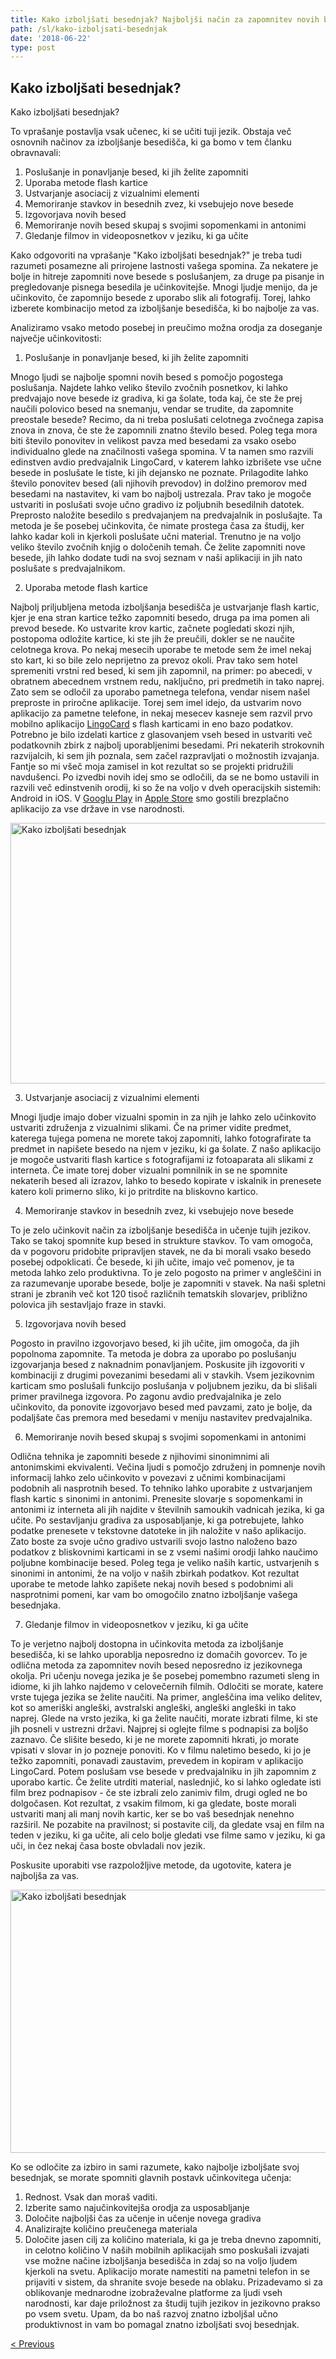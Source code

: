 ```yaml
---
title: Kako izboljšati besednjak? Najboljši način za zapomnitev novih besed
path: /sl/kako-izboljsati-besednjak
date: '2018-06-22'
type: post
---
```

## Kako izboljšati besednjak?
Kako izboljšati besednjak?

To vprašanje postavlja vsak učenec, ki se učiti tuji jezik. Obstaja več osnovnih načinov za izboljšanje besedišča, ki ga bomo v tem članku obravnavali:
1. Poslušanje in ponavljanje besed, ki jih želite zapomniti
2. Uporaba metode flash kartice
3. Ustvarjanje asociacij z vizualnimi elementi
4. Memoriranje stavkov in besednih zvez, ki vsebujejo nove besede
5. Izgovorjava novih besed
6. Memoriranje novih besed skupaj s svojimi sopomenkami in antonimi
7. Gledanje filmov in videoposnetkov v jeziku, ki ga učite

Kako odgovoriti na vprašanje "Kako izboljšati besednjak?" je treba tudi razumeti posamezne ali prirojene lastnosti vašega spomina. Za nekatere je bolje in hitreje zapomniti nove besede s poslušanjem, za druge pa pisanje in pregledovanje pisnega besedila je učinkovitejše. Mnogi ljudje menijo, da je učinkovito, če zapomnijo besede z uporabo slik ali fotografij. Torej, lahko izberete kombinacijo metod za izboljšanje besedišča, ki bo najbolje za vas.

Analiziramo vsako metodo posebej in preučimo možna orodja za doseganje največje učinkovitosti:

1. Poslušanje in ponavljanje besed, ki jih želite zapomniti

Mnogo ljudi se najbolje spomni novih besed s pomočjo pogostega poslušanja.
Najdete lahko veliko število zvočnih posnetkov, ki lahko predvajajo nove besede iz gradiva, ki ga šolate, toda kaj, če ste že prej naučili polovico besed na snemanju, vendar se trudite, da zapomnite preostale besede? Recimo, da ni treba poslušati celotnega zvočnega zapisa znova in znova, če ste že zapomnili znatno število besed. Poleg tega mora biti število ponovitev in velikost pavza med besedami za vsako osebo individualno glede na značilnosti vašega spomina.
V ta namen smo razvili edinstven avdio predvajalnik LingoCard, v katerem lahko izbrišete vse učne besede in poslušate le tiste, ki jih dejansko ne poznate. Prilagodite lahko število ponovitev besed (ali njihovih prevodov) in dolžino premorov med besedami na nastavitev, ki vam bo najbolj ustrezala.
Prav tako je mogoče ustvariti in poslušati svoje učno gradivo iz poljubnih besedilnih datotek. Preprosto naložite besedilo s predvajanjem na predvajalnik in poslušajte.
Ta metoda je še posebej učinkovita, če nimate prostega časa za študij, ker lahko kadar koli in kjerkoli poslušate učni material.
Trenutno je na voljo veliko število zvočnih knjig o določenih temah. Če želite zapomniti nove besede, jih lahko dodate tudi na svoj seznam v naši aplikaciji in jih nato poslušate s predvajalnikom.

2. Uporaba metode flash kartice

Najbolj priljubljena metoda izboljšanja besedišča je ustvarjanje flash kartic, kjer je ena stran kartice težko zapomniti besedo, druga pa ima pomen ali prevod besede.
Ko ustvarite krov kartic, začnete pogledati skozi njih, postopoma odložite kartice, ki ste jih že preučili, dokler se ne naučite celotnega krova.
Po nekaj mesecih uporabe te metode sem že imel nekaj sto kart, ki so bile zelo neprijetno za prevoz okoli.
Prav tako sem hotel spremeniti vrstni red besed, ki sem jih zapomnil, na primer: po abecedi, v obratnem abecednem vrstnem redu, naključno, pri predmetih in tako naprej.
Zato sem se odločil za uporabo pametnega telefona, vendar nisem našel preproste in priročne aplikacije. Torej sem imel idejo, da ustvarim novo aplikacijo za pametne telefone, in nekaj mesecev kasneje sem razvil prvo mobilno aplikacijo <a href="https://lingocard.com" target="_blank" rel="noopener">LingoCard</a> s flash karticami in eno bazo podatkov. Potrebno je bilo izdelati kartice z glasovanjem vseh besed in ustvariti več podatkovnih zbirk z najbolj uporabljenimi besedami. Pri nekaterih strokovnih razvijalcih, ki sem jih poznala, sem začel razpravljati o možnostih izvajanja. Fantje so mi všeč moja zamisel in kot rezultat so se projekti pridružili navdušenci. Po izvedbi novih idej smo se odločili, da se ne bomo ustavili in razvili več edinstvenih orodij, ki so že na voljo v dveh operacijskih sistemih: Android in iOS. V <a href="https://play.google.com/store/apps/details?id=com.lingocard.lingocard" target="_blank" rel="noopener">Googlu Play</a> in <a href="https://itunes.apple.com/us/app/lingocard/id1217076835?mt=8" target="_blank" rel="noopener">Apple Store</a> smo gostili brezplačno aplikacijo za vse države in vse narodnosti.

<img class="aligncenter wp-image-7043" src="../images/2018/05/flash-card-Just-develop.png" alt="Kako izboljšati besednjak" width="625" height="417" />

3. Ustvarjanje asociacij z vizualnimi elementi

Mnogi ljudje imajo dober vizualni spomin in za njih je lahko zelo učinkovito ustvariti združenja z vizualnimi slikami. Če na primer vidite predmet, katerega tujega pomena ne morete takoj zapomniti, lahko fotografirate ta predmet in napišete besedo na njem v jeziku, ki ga šolate.
Z našo aplikacijo je mogoče ustvariti flash kartice s fotografijami iz fotoaparata ali slikami z interneta.
Če imate torej dober vizualni pomnilnik in se ne spomnite nekaterih besed ali izrazov, lahko to besedo kopirate v iskalnik in prenesete katero koli primerno sliko, ki jo pritrdite na bliskovno kartico.

4. Memoriranje stavkov in besednih zvez, ki vsebujejo nove besede

To je zelo učinkovit način za izboljšanje besedišča in učenje tujih jezikov. Tako se takoj spomnite kup besed in strukture stavkov. To vam omogoča, da v pogovoru pridobite pripravljen stavek, ne da bi morali vsako besedo posebej odpoklicati.
Če besede, ki jih učite, imajo več pomenov, je ta metoda lahko zelo produktivna. To je zelo pogosto na primer v angleščini in za razumevanje uporabe besede, bolje je zapomniti v stavek.
Na naši spletni strani je zbranih več kot 120 tisoč različnih tematskih slovarjev, približno polovica jih sestavljajo fraze in stavki.

5. Izgovorjava novih besed

Pogosto in pravilno izgovorjavo besed, ki jih učite, jim omogoča, da jih popolnoma zapomnite.
Ta metoda je dobra za uporabo po poslušanju izgovarjanja besed z naknadnim ponavljanjem.
Poskusite jih izgovoriti v kombinaciji z drugimi povezanimi besedami ali v stavkih.
Vsem jezikovnim karticam smo poslušali funkcijo poslušanja v poljubnem jeziku, da bi slišali primer pravilnega izgovora.
Po zagonu avdio predvajalnika je zelo učinkovito, da ponovite izgovorjavo besed med pavzami, zato je bolje, da podaljšate čas premora med besedami v meniju nastavitev predvajalnika.

6. Memoriranje novih besed skupaj s svojimi sopomenkami in antonimi

Odlična tehnika je zapomniti besede z njihovimi sinonimnimi ali antonimskimi ekvivalenti.
Večina ljudi s pomočjo združenj in pomnenje novih informacij lahko zelo učinkovito v povezavi z učnimi kombinacijami podobnih ali nasprotnih besed.
To tehniko lahko uporabite z ustvarjanjem flash kartic s sinonimi in antonimi.
Prenesite slovarje s sopomenkami in antonimi iz interneta ali jih najdite v številnih samoukih vadnicah jezika, ki ga učite. Po sestavljanju gradiva za usposabljanje, ki ga potrebujete, lahko podatke prenesete v tekstovne datoteke in jih naložite v našo aplikacijo. Zato boste za svoje učno gradivo ustvarili svojo lastno naloženo bazo podatkov z bliskovnimi karticami in se z vsemi našimi orodji lahko naučimo poljubne kombinacije besed.
Poleg tega je veliko naših kartic, ustvarjenih s sinonimi in antonimi, že na voljo v naših zbirkah podatkov.
Kot rezultat uporabe te metode lahko zapišete nekaj novih besed s podobnimi ali nasprotnimi pomeni, kar vam bo omogočilo znatno izboljšanje vašega besednjaka.

7. Gledanje filmov in videoposnetkov v jeziku, ki ga učite

To je verjetno najbolj dostopna in učinkovita metoda za izboljšanje besedišča, ki se lahko uporablja neposredno iz domačih govorcev.
To je odlična metoda za zapomnitev novih besed neposredno iz jezikovnega okolja. Pri učenju novega jezika je še posebej pomembno razumeti sleng in idiome, ki jih lahko najdemo v celovečernih filmih.
Odločiti se morate, katere vrste tujega jezika se želite naučiti. Na primer, angleščina ima veliko delitev, kot so ameriški angleški, avstralski angleški, angleški angleški in tako naprej. Glede na vrsto jezika, ki ga želite naučiti, morate izbrati filme, ki ste jih posneli v ustrezni državi.
Najprej si oglejte filme s podnapisi za boljšo zaznavo. Če slišite besedo, ki je ne morete zapomniti hkrati, jo morate vpisati v slovar in jo pozneje ponoviti.
Ko v filmu naletimo besedo, ki jo je težko zapomniti, ponavadi zaustavim, prevedem in kopiram v aplikacijo LingoCard. Potem poslušam vse besede v predvajalniku in jih zapomnim z uporabo kartic.
Če želite utrditi material, naslednjič, ko si lahko ogledate isti film brez podnapisov - če ste izbrali zelo zanimiv film, drugi ogled ne bo dolgočasen.
Kot rezultat, z vsakim filmom, ki ga gledate, boste morali ustvariti manj ali manj novih kartic, ker se bo vaš besednjak nenehno razširil.
Ne pozabite na pravilnost; si postavite cilj, da gledate vsaj en film na teden v jeziku, ki ga učite, ali celo bolje gledati vse filme samo v jeziku, ki ga uči, in čez nekaj časa boste obvladali nov jezik.

Poskusite uporabiti vse razpoložljive metode, da ugotovite, katera je najboljša za vas.

<img class="aligncenter wp-image-7582" src="../images/2018/05/learn-foreign-language.jpg" alt="Kako izboljšati besednjak" width="720" height="421" />

Ko se odločite za izbiro in sami razumete, kako najbolje izboljšate svoj besednjak, se morate spomniti glavnih postavk učinkovitega učenja:
1. Rednost. Vsak dan moraš vaditi.
2. Izberite samo najučinkovitejša orodja za usposabljanje
3. Določite najboljši čas za učenje in učenje novega gradiva
4. Analizirajte količino preučenega materiala
5. Določite jasen cilj za količino materiala, ki ga je treba dnevno zapomniti, in celotno količino
V naših mobilnih aplikacijah smo poskušali izvajati vse možne načine izboljšanja besedišča in zdaj so na voljo ljudem kjerkoli na svetu. Aplikacijo morate namestiti na pametni telefon in se prijaviti v sistem, da shranite svoje besede na oblaku.
Prizadevamo si za oblikovanje mednarodne izobraževalne platforme za ljudi vseh narodnosti, kar daje priložnost za študij tujih jezikov in jezikovno prakso po vsem svetu. Upam, da bo naš razvoj znatno izboljšal učno produktivnost in vam bo pomagal znatno izboljšati svoj besednjak.

<a href="/sl/flash-kartice">< Previous</a>